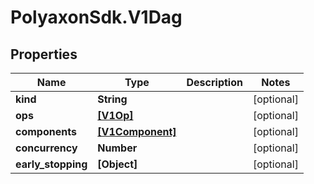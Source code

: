 # PolyaxonSdk.V1Dag

## Properties
Name | Type | Description | Notes
------------ | ------------- | ------------- | -------------
**kind** | **String** |  | [optional] 
**ops** | [**[V1Op]**](V1Op.md) |  | [optional] 
**components** | [**[V1Component]**](V1Component.md) |  | [optional] 
**concurrency** | **Number** |  | [optional] 
**early_stopping** | **[Object]** |  | [optional] 


